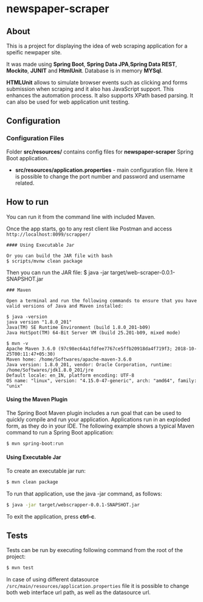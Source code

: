 # newspaper-scraper

## About

This is a project for displaying the idea of web scraping application for a speific newpaper site.

It was made using **Spring Boot**, **Spring Data JPA**,**Spring Data REST**, **Mockito**, **JUNIT** and **HtmlUnit**. Database is in memory **MYSql**.

**HTMLUnit** allows to simulate browser events such as clicking and forms submission when scraping and it also has JavaScript support. This enhances the automation process. It also supports XPath based parsing. It can also be used for web application unit testing.

## Configuration

### Configuration Files

Folder **src/resources/** contains config files for **newspaper-scraper** Spring Boot application.

* **src/resources/application.properties** - main configuration file. 
Here it is possible to change the port number and password and username related.

## How to run

You can run it from the command line with included Maven. 

Once the app starts, go to any rest client like Postman and access `http://localhost:8099/scrapper/`
```
#### Using Executable Jar

Or you can build the JAR file with bash
$ scripts/mvnw clean package
``` 

Then you can run the JAR file:
$ java -jar target/web-scraper-0.0.1-SNAPSHOT.jar
```
### Maven

Open a terminal and run the following commands to ensure that you have valid versions of Java and Maven installed:

$ java -version
java version "1.8.0_201"
Java(TM) SE Runtime Environment (build 1.8.0_201-b09)
Java HotSpot(TM) 64-Bit Server VM (build 25.201-b09, mixed mode)

$ mvn -v
Apache Maven 3.6.0 (97c98ec64a1fdfee7767ce5ffb20918da4f719f3; 2018-10-25T00:11:47+05:30)
Maven home: /home/Softwares/apache-maven-3.6.0
Java version: 1.8.0_201, vendor: Oracle Corporation, runtime: /home/Softwares/jdk1.8.0_201/jre
Default locale: en_IN, platform encoding: UTF-8
OS name: "linux", version: "4.15.0-47-generic", arch: "amd64", family: "unix"
```

#### Using the Maven Plugin

The Spring Boot Maven plugin includes a run goal that can be used to quickly compile and run your application. 
Applications run in an exploded form, as they do in your IDE. 
The following example shows a typical Maven command to run a Spring Boot application:
 
```bash
$ mvn spring-boot:run
``` 

#### Using Executable Jar

To create an executable jar run:

```bash
$ mvn clean package
``` 

To run that application, use the java -jar command, as follows:

```bash
$ java -jar target/webscrapper-0.0.1-SNAPSHOT.jar
```

To exit the application, press **ctrl-c**.

## Tests

Tests can be run by executing following command from the root of the project:

```bash
$ mvn test
```

In case of using different datasource `/src/main/resources/application.properties` file it is possible to change both
web interface url path, as well as the datasource url.

